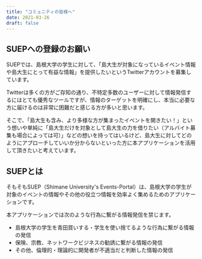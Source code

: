 ```yaml
---
title: "コミュニティの皆様へ"
date: 2021-03-26
draft: false
---
```

## SUEPへの登録のお願い
SUEPでは、島根大学の学生に対して、「島大生が対象になっているイベント情報や島大生にとって有益な情報」を提供したいというTwitterアカウントを募集しています。

Twitterは多くの方がご存知の通り、不特定多数のユーザーに対して情報発信するにはとても優秀なツールですが、情報のターゲットを明確にし、本当に必要な方に届けるのは非常に困難だと感じる方が多いと思います。

そこで、「島大生も含み、より多様な方が集まったイベントを開きたい！」という想いや単純に「島大生だけを対象として島大生の力を借りたい（アルバイト募集も場合によっては可）」などの想いを持ってはいるけど、島大生に対してどのようにアプローチしていいか分からないといった方に本アプリケーションを活用して頂きたいと考えています。

## SUEPとは
そもそもSUEP（Shimane University's Events-Portal）は、島根大学の学生が対象のイベントの情報やその他の役立つ情報を効率よく集めるためのアプリケーションです。

本アプリケーションでは次のような行為に繋がる情報発信を禁じます。

- 島根大学の学生を青田買いする・学生を使い捨てるような行為に繋がる情報の発信
- 保険、宗教、ネットワークビジネスの勧誘に繋がる情報の発信
- その他、倫理的・理論的に開発者が不適当だと判断した情報の発信
